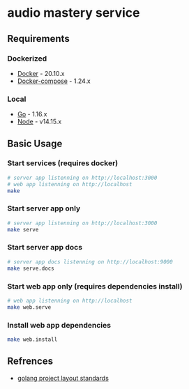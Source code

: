 # audio mastery service

## Requirements
### Dockerized
- [Docker](https://docs.docker.com/get-docker/) - 20.10.x
- [Docker-compose](https://docs.docker.com/compose/install/) - 1.24.x
### Local
- [Go](https://golang.org/doc/install) - 1.16.x
- [Node](https://nodejs.org/en/download/) - v14.15.x

## Basic Usage
### Start services (requires docker)
```sh
# server app listenning on http://localhost:3000
# web app listenning on http://localhost
make
```
### Start server app only
```sh
# server app listenning on http://localhost:3000
make serve
```
### Start server app docs
```sh
# server app docs listenning on http://localhost:9000
make serve.docs
```
### Start web app only (requires dependencies install)
```sh
# web app listenning on http://localhost
make web.serve
```
### Install web app dependencies
```sh
make web.install
```

## Refrences
- [golang project layout standards](https://github.com/golang-standards/project-layout)
